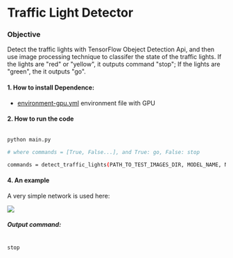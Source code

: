 # **Traffic Light Detector**

### Objective
Detect the traffic lights with TensorFlow Obeject Detection Api, and then
use image processing technique to classifer the state of the traffic lights.
If the lights are "red" or "yellow", it outputs command "stop"; If the
 lights are "green", the it outputs "go".


#### 1. How to install Dependence:


* [environment-gpu.yml](environment-gpu.yml) environment file with GPU


#### 2. How to run the code

```sh

python main.py

```

```sh
# where commands = [True, False...], and True: go, False: stop

commands = detect_traffic_lights(PATH_TO_TEST_IMAGES_DIR, MODEL_NAME, Num_images, plot_flag=False)

```

#### 4. An example

A very simple network is used here:

![][image1]

[image1]: ./example/img_5.jpg

##### Output command:

```sh

stop

```

